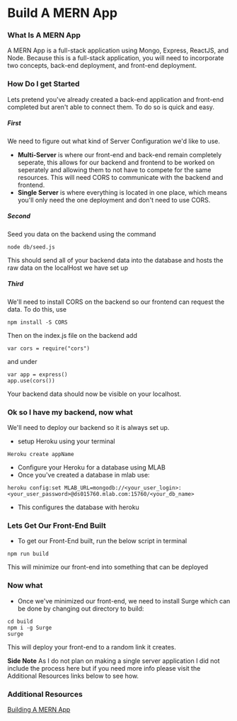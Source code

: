 # Build A MERN App

### What Is A MERN App

A MERN App is a full-stack application using Mongo, Express, ReactJS, and Node. Because this is a full-stack application, you will need to incorporate two concepts, back-end deployment, and front-end deployment.

### How Do I get Started

Lets pretend you've already created a back-end application and front-end completed but aren't able to connect them. To do so is quick and easy.

##### First

We need to figure out what kind of Server Configuration we'd like to use.

* **Multi-Server** is where our front-end and back-end remain completely seperate, this allows for our backend and frontend to be worked on seperately and allowing them to not have to compete for the same resources. This will need CORS to communicate with the backend and frontend.
* **Single Server** is where everything is located in one place, which means you'll only need the one deployment and don't need to use CORS.

##### Second

Seed you data on the backend using the command

```
node db/seed.js
```

This should send all of your backend data into the database and hosts the raw data on the localHost we have set up

##### Third

We'll need to install CORS on the backend so our frontend can request the data. To do this, use

```
npm install -S CORS
```

Then on the index.js file on the backend add

```
var cors = require("cors")
```

and under

```
var app = express()
app.use(cors())
```

Your backend data should now be visible on your localhost.

### Ok so I have my backend, now what

We'll need to deploy our backend so it is always set up.

* setup Heroku using your terminal

```
Heroku create appName
```

* Configure your Heroku for a database using MLAB
* Once you've created a database in mlab use:

```
heroku config:set MLAB_URL=mongodb://<your_user_login>:<your_user_password>@ds015760.mlab.com:15760/<your_db_name>
```

* This configures the database with heroku

### Lets Get Our Front-End Built

* To get our Front-End built, run the below script in terminal

```
npm run build
```

This will minimize our front-end into something that can be deployed

### Now what

* Once we've minimized our front-end, we need to install Surge which can be done by changing out directory to build:

```
cd build
npm i -g Surge
surge
```

This will deploy your front-end to a random link it creates.

**Side Note**
As I do not plan on making a single server application I did not include the process here but if you need more info please visit the Additional Resources links below to see how.

### Additional Resources

[Building A MERN App](https://git.generalassemb.ly/ga-wdi-lessons/building-a-mern-app)
